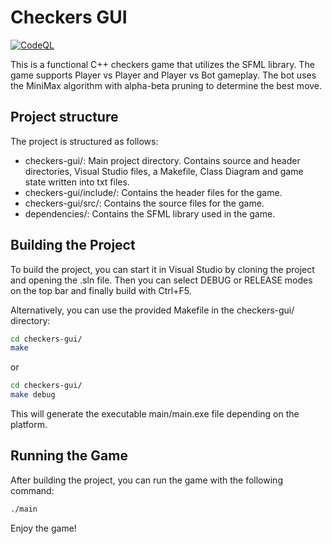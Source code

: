 # Checkers GUI

[![CodeQL](https://github.com/mldxo/checkers-gui/actions/workflows/codeql.yml/badge.svg)](https://github.com/mldxo/checkers-gui/actions/workflows/codeql.yml)

This is a functional C++ checkers game that utilizes the SFML library. The game supports Player vs Player and Player vs Bot gameplay. The bot uses the MiniMax algorithm with alpha-beta pruning to determine the best move.

## Project structure
The project is structured as follows:
- checkers-gui/: Main project directory. Contains source and header directories, Visual Studio files, a Makefile, Class Diagram and game state written into txt files.
- checkers-gui/include/: Contains the header files for the game.
- checkers-gui/src/: Contains the source files for the game.
- dependencies/: Contains the SFML library used in the game.

## Building the Project
To build the project, you can start it in Visual Studio by cloning the project and opening the .sln file. Then you can select DEBUG or RELEASE modes on the top bar and finally build with Ctrl+F5.

Alternatively, you can use the provided Makefile in the checkers-gui/ directory:

```bash
cd checkers-gui/
make
```

or

```bash
cd checkers-gui/
make debug
```

This will generate the executable main/main.exe file depending on the platform.

## Running the Game
After building the project, you can run the game with the following command:

```bash
./main
```

Enjoy the game!
